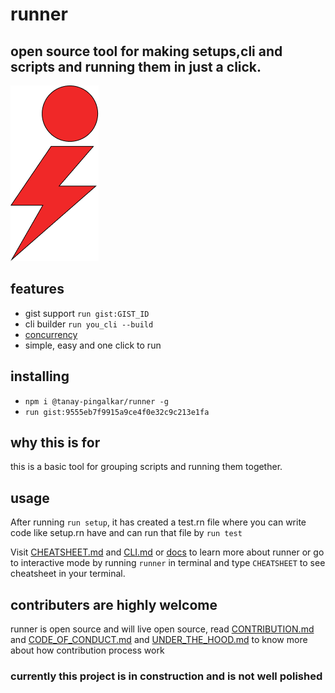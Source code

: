 # runner

## open source tool for making setups,cli and scripts and running them in just a click.

![alt text](https://github.com/tanay-pingalkar/runner/blob/beta/Frame%201.png)

## features

- gist support `run gist:GIST_ID`
- cli builder `run you_cli --build`
- [concurrency](https://github.com/kimmobrunfeldt/concurrently)
- simple, easy and one click to run

## installing
- `npm i @tanay-pingalkar/runner -g`
- `run gist:9555eb7f9915a9ce4f0e32c9c213e1fa`

## why this is for

this is a basic tool for grouping scripts and running them together.

## usage

After running `run setup`, it has created a test.rn file where you can write code like setup.rn have and can run that file by `run test`

Visit [CHEATSHEET.md](https://github.com/tanay-pingalkar/runner/blob/beta/docs/CHEATSHEET.md) and [CLI.md](https://github.com/tanay-pingalkar/runner/blob/beta/docs/CLI.md) or [docs](https://github.com/tanay-pingalkar/runner/blob/Docs/docs/) to learn more about runner or go to interactive mode by running `runner` in terminal and type `CHEATSHEET` to see cheatsheet in your terminal.

## contributers are highly welcome

runner is open source and will live open source,
read [CONTRIBUTION.md](https://github.com/tanay-pingalkar/runner/blob/Docs/CONTRIBUTION.md) and [CODE_OF_CONDUCT.md](https://github.com/tanay-pingalkar/runner/blob/beta/CODE_OF_CONDUCT.md) and [UNDER_THE_HOOD.md](https://github.com/tanay-pingalkar/runner/blob/Docs/docs/UNDER_THE_HOOD.md) to know more about how contribution process work

### currently this project is in construction and is not well polished

